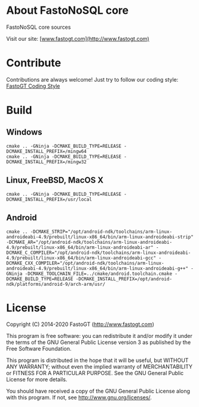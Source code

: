 About FastoNoSQL core
===============

FastoNoSQL core sources

Visit our site: [www.fastogt.com](http://www.fastogt.com)

Contribute
==========
Contributions are always welcome! Just try to follow our coding style: [FastoGT Coding Style](https://github.com/fastogt/fastonosql/wiki/Coding-Style)

Build
========

Windows
-------
`cmake .. -GNinja -DCMAKE_BUILD_TYPE=RELEASE -DCMAKE_INSTALL_PREFIX=/mingw64`<br>
`cmake .. -GNinja -DCMAKE_BUILD_TYPE=RELEASE -DCMAKE_INSTALL_PREFIX=/mingw32`

Linux, FreeBSD, MacOS X
-------
`cmake .. -GNinja -DCMAKE_BUILD_TYPE=RELEASE -DCMAKE_INSTALL_PREFIX=/usr/local`

Android
-------
`cmake .. -DCMAKE_STRIP="/opt/android-ndk/toolchains/arm-linux-androideabi-4.9/prebuilt/linux-x86_64/bin/arm-linux-androideabi-strip" -DCMAKE_AR="/opt/android-ndk/toolchains/arm-linux-androideabi-4.9/prebuilt/linux-x86_64/bin/arm-linux-androideabi-ar" -DCMAKE_C_COMPILER="/opt/android-ndk/toolchains/arm-linux-androideabi-4.9/prebuilt/linux-x86_64/bin/arm-linux-androideabi-gcc" -DCMAKE_CXX_COMPILER="/opt/android-ndk/toolchains/arm-linux-androideabi-4.9/prebuilt/linux-x86_64/bin/arm-linux-androideabi-g++" -GNinja -DCMAKE_TOOLCHAIN_FILE=../cmake/android.toolchain.cmake -DCMAKE_BUILD_TYPE=RELEASE -DCMAKE_INSTALL_PREFIX=/opt/android-ndk/platforms/android-9/arch-arm/usr/`

License
=======

Copyright (C) 2014-2020 FastoGT (http://www.fastogt.com)

This program is free software: you can redistribute it and/or modify
it under the terms of the GNU General Public License version 3 as 
published by the Free Software Foundation.

This program is distributed in the hope that it will be useful,
but WITHOUT ANY WARRANTY; without even the implied warranty of
MERCHANTABILITY or FITNESS FOR A PARTICULAR PURPOSE.  See the
GNU General Public License for more details.

You should have received a copy of the GNU General Public License
along with this program. If not, see <http://www.gnu.org/licenses/>.
